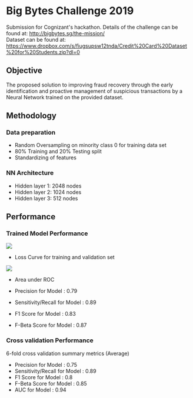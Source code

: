 # Big Bytes Challenge 2019
Submission for Cognizant's hackathon. Details of the challenge can be found at: http://bigbytes.sg/the-mission/  <br/>
Dataset can be found at: https://www.dropbox.com/s/fiugsupsw12tnda/Credit%20Card%20Dataset%20for%20Students.zip?dl=0

## Objective
The proposed solution to improving fraud recovery through the early identification and proactive management of suspicious transactions by a Neural Network trained on the provided dataset. 

## Methodology

### Data preparation
* Random Oversampling on minority class 0 for training data set
* 80% Training and 20% Testing split
* Standardizing of features
   
### NN Architecture
* Hidden layer 1: 2048 nodes 
* Hidden layer 2: 1024 nodes 
* Hidden layer 3: 512 nodes 

## Performance

### Trained Model Performance

<img src='https://lh3.googleusercontent.com/e21Pybyxm8H5iLMfjN_p5S-VpsdRG0MZaIQIGQWWDGcYadfTfbP2w4kyLL9XZWeIgEyXNKQfW2p2DdHGiGqMtFr-HdKa24w-GXC5H9uOmRMR3qjb0EYWjqLquCfeRvTrTwO7RHHjHLattVh5KidR1vz3x00Adi9Y0EF3i6T93EC-VpAZhNOhlTcsFT5_Ypza9ESfni388usWHeWl6AHcJqsJativ0fuYn-0sFKuk2DX5kVyPW_lGaFUcCvQPDrGtP35GwM9q9J_B1foyPvOQN2uhM00KVydhx-PjfPl-SniWd9XOmMiLmuixK1LDziz1KCmL6LF2R4zE8eGQzKspTBfMvSjf5qkPvBFne4fQ9cVjg6LO7UYaD3_VodH8R0zX2ncY1byj2Oas3mRRDqiq6k64eq_5-lxEw9EMdw1WGSBITyysCw-x17C2b1caQ6F93pZeCostiiXKa-i_ie0P8Fi_QChqIYM9X15RvQCxaOA8Ss4urHtS6CXZkBzFtMK3dOr44umGOjCHtaM3OUX9kLXkLYkuHKyK6R6YyTQVP1Wo-epFVxj9-ArSOZ8qTOXKkowebVF61YDmTidHYUzSDoK1VcGjtmLxBOVd8FIR6yGH7zPIuXQmhF1q2M1y9slMBjvBxVu8Gzci-VPGd3-06NJrBRejr5A=w395-h278-no'>

* Loss Curve for training and validation set

<img src='https://lh3.googleusercontent.com/lmDL4W9ztGXTatXNJT31Kr-cOUUAdMxjXdXrskGqWzTPWIgApcI4OtX62oJ0vTMZFhxpkowgkH0lWO3_VaiIZldNWtHd_xKyqhBLBeyfjZS4HdhU9ivbtKnzICnM9Jtk4jXatKhtF2ChSzxAIV_x9ASDOAtBvEh4l-UpleZDlVew32OkKNNBQN5jmu-RkBGBTDBVbR1P0bOmbY6oS8eQAbtIHjEouArClbu79kpbE1GM0LtnQrmxxGXzMCLA5LSZwhSOecTPcbi1g-7MzAjYeyqv4qkQ7dKNsYzEWWms2VP46M4K9ERT2mlJlRRyLrj-wb5iYAMQIdAGpZPv2gOSuT9gwKwFFFSlO-zZdSXTfFMk1Me1pzO6DRXKcYXhuovVk2AQ6pljgU1riIOUWrffis0_CbwvzIsvTmnMbw15QNzZxFg0x5gXyXTWPYWFkPSvk0TYLDZosT7iev7yBZ-rGaVJm66Sl8w2QxQ8Pqz1wMSemNk65QPhKCpw2Gcz52et29i7vHVkAVuRPopViBnNTPBCy7EGsbNd_BKz-vrJ1VoCZrdaAOiO9Qt8NKQ3362-jxDFSKiJtg9_iEhEH8v71bBbul2NFU9KJzvRvoc9oVjogb3CAdW7yhGvRRDHbhU24lcSYmWXvYm4XxOmCVM2XBtuf6snlvs=w394-h278-no'>
 
 * Area under ROC
 

* Precision for Model : 0.79
* Sensitivity/Recall for Model : 0.89
* F1 Score for Model : 0.83
* F-Beta Score for Model : 0.87
 
### Cross validation Performance
6-fold cross validation summary metrics (Average)

* Precision for Model : 0.75
* Sensitivity/Recall for Model : 0.89
* F1 Score for Model : 0.8
* F-Beta Score for Model : 0.85
* AUC for Model : 0.94
 
